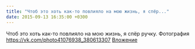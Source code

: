 ```yaml
---
title: "Чтоб это хоть как-то повлияло на мою жизнь, я спёр..."
date: 2015-09-13 16:35:00 +0300
---
```


Чтоб это хоть как-то повлияло на мою жизнь, я спёр ручку.
Фотография
<a class="vk-attach" href="https://vk.com/photo41076938_380613307">https://vk.com/photo41076938_380613307</a>
<a class="vk-attach" href="https://vk.com/photo41076938_380613307">Вложение</a>
